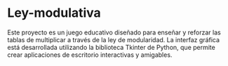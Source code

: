 # Ley-modulativa
Este proyecto es un juego educativo diseñado para enseñar y reforzar las tablas de multiplicar a través de la ley de modularidad. La interfaz gráfica está desarrollada utilizando la biblioteca Tkinter de Python, que permite crear aplicaciones de escritorio interactivas y amigables.
